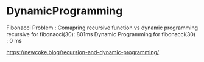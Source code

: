 # DynamicProgramming

Fibonacci Problem : 
Comapring recursive function vs dynamic programming
recursive for fibonacci(30): 801ms
Dynamic Programming for fibonacci(30) : 0 ms

https://newcoke.blog/recursion-and-dynamic-programming/
